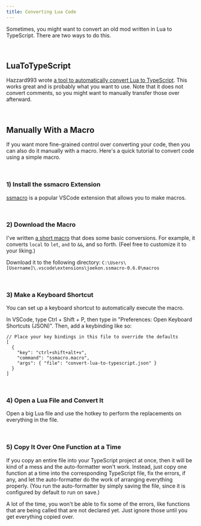 ```yaml
---
title: Converting Lua Code
---
```


Sometimes, you might want to convert an old mod written in Lua to TypeScript. There are two ways to do this.

<br />

## LuaToTypeScript

Hazzard993 wrote [a tool to automatically convert Lua to TypeScript](https://github.com/hazzard993/LuaToTypeScript). This works great and is probably what you want to use. Note that it does not convert comments, so you might want to manually transfer those over afterward. <!-- cspell:ignore Hazzard -->

<br />

## Manually With a Macro

If you want more fine-grained control over converting your code, then you can also do it manually with a macro. Here's a quick tutorial to convert code using a simple macro.

<br />

### 1) Install the ssmacro Extension

[ssmacro](https://marketplace.visualstudio.com/items?itemName=joekon.ssmacro) is a popular VSCode extension that allows you to make macros.

<br />

### 2) Download the Macro

I've written [a short macro](https://isaacscript.github.io/convert-lua-to-typescript.json) that does some basic conversions. For example, it converts `local` to `let`, `and` to `&&`, and so forth. (Feel free to customize it to your liking.)

Download it to the following directory: `C:\Users\[Username]\.vscode\extensions\joekon.ssmacro-0.6.0\macros` <!-- cspell:ignore joekon -->

<br />

### 3) Make a Keyboard Shortcut

You can set up a keyboard shortcut to automatically execute the macro.

In VSCode, type Ctrl + Shift + P, then type in "Preferences: Open Keyboard Shortcuts (JSON)". Then, add a keybinding like so:

```jsonc
// Place your key bindings in this file to override the defaults
[
  {
    "key": "ctrl+shift+alt+v",
    "command": "ssmacro.macro",
    "args": { "file": "convert-lua-to-typescript.json" }
  }
]
```

<br />

### 4) Open a Lua File and Convert It

Open a big Lua file and use the hotkey to perform the replacements on everything in the file.

<br />

### 5) Copy It Over One Function at a Time

If you copy an entire file into your TypeScript project at once, then it will be kind of a mess and the auto-formatter won't work. Instead, just copy one function at a time into the corresponding TypeScript file, fix the errors, if any, and let the auto-formatter do the work of arranging everything properly. (You run the auto-formatter by simply saving the file, since it is configured by default to run on save.)

A lot of the time, you won't be able to fix some of the errors, like functions that are being called that are not declared yet. Just ignore those until you get everything copied over.
